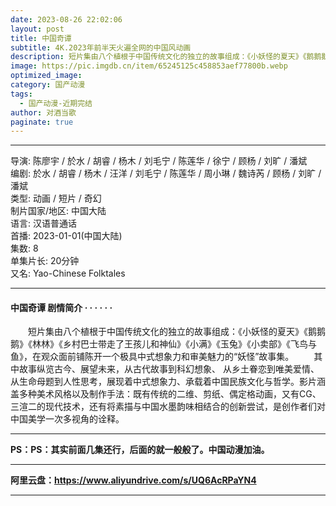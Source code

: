 ```yaml
---
date: 2023-08-26 22:02:06
layout: post
title: 中国奇谭
subtitle: 4K.2023年前半天火遍全网的中国风动画
description: 短片集由八个植根于中国传统文化的独立的故事组成：《小妖怪的夏天》《鹅鹅鹅》《林林》《乡村巴士带走了王孩儿和神仙》《小满》《玉兔》《小卖部》《飞鸟与鱼》，在观众面前铺陈开一个极具中式想象力和审美魅力的“妖怪”故事集...
image: https://pic.imgdb.cn/item/65245125c458853aef77800b.webp
optimized_image: 
category: 国产动漫
tags:
  - 国产动漫-近期完结
author: 对酒当歌
paginate: true
---
```


---

导演: 陈廖宇 / 於水 / 胡睿 / 杨木 / 刘毛宁 / 陈莲华 / 徐宁 / 顾杨 / 刘旷 / 潘斌  
编剧: 於水 / 胡睿 / 杨木 / 汪洋 / 刘毛宁 / 陈莲华 / 周小琳 / 魏诗芮 / 顾杨 / 刘旷 / 潘斌  
类型: 动画 / 短片 / 奇幻  
制片国家/地区: 中国大陆  
语言: 汉语普通话  
首播: 2023-01-01(中国大陆)  
集数: 8  
单集片长: 20分钟  
又名: Yao-Chinese Folktales  

---

#### 中国奇谭 剧情简介 · · · · · ·

　　短片集由八个植根于中国传统文化的独立的故事组成：《小妖怪的夏天》《鹅鹅鹅》《林林》《乡村巴士带走了王孩儿和神仙》《小满》《玉兔》《小卖部》《飞鸟与鱼》，在观众面前铺陈开一个极具中式想象力和审美魅力的“妖怪”故事集。
　　其中故事纵览古今、展望未来，从古代故事到科幻想象、 从乡土眷恋到唯美爱情、从生命母题到人性思考，展现着中式想象力、承载着中国民族文化与哲学。影片涵盖多种美术风格以及制作手法：既有传统的二维、剪纸、偶定格动画，又有CG、三渲二的现代技术，还有将素描与中国水墨韵味相结合的创新尝试，是创作者们对中国美学一次多视角的诠释。

---

**PS：PS：其实前面几集还行，后面的就一般般了。中国动漫加油。**

---

**阿里云盘：<https://www.aliyundrive.com/s/UQ6AcRPaYN4>**

---
